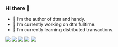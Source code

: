 ### Hi there 👋

<!--
**yedf2/yedf2** is a ✨ _special_ ✨ repository because its `README.md` (this file) appears on your GitHub profile.

Here are some ideas to get you started:

-->

- 👯 I’m the author of dtm and handy.
- 🔭 I’m currently working on dtm fulltime.
- 🌱 I’m currently learning distributed transactions.

![](https://github-profile-summary-cards.vercel.app/api/cards/profile-details?username=yedf2&theme=github)
![](https://github-profile-summary-cards.vercel.app/api/cards/repos-per-language?username=yedf2&theme=github)
![](https://github-profile-summary-cards.vercel.app/api/cards/most-commit-language?username=yedf2&theme=github)
![](https://github-profile-summary-cards.vercel.app/api/cards/stats?username=yedf2&theme=github)
![](https://github-profile-summary-cards.vercel.app/api/cards/productive-time?username=yedf2&theme=github)
